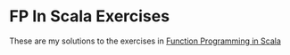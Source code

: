 # FP In Scala Exercises

These are my solutions to the exercises in [Function Programming in Scala](http://www.amazon.com/Functional-Programming-Scala-Paul-Chiusano/dp/1617290653)

